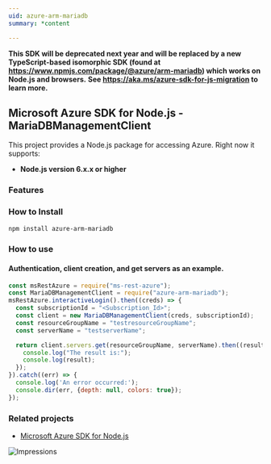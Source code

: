 ```yaml
---
uid: azure-arm-mariadb
summary: *content

---
```

**This SDK will be deprecated next year and will be replaced by a new TypeScript-based isomorphic SDK (found at https://www.npmjs.com/package/@azure/arm-mariadb) which works on Node.js and browsers.**
**See https://aka.ms/azure-sdk-for-js-migration to learn more.**
## Microsoft Azure SDK for Node.js - MariaDBManagementClient

This project provides a Node.js package for accessing Azure. Right now it supports:
- **Node.js version 6.x.x or higher**

### Features


### How to Install

```bash
npm install azure-arm-mariadb
```

### How to use

#### Authentication, client creation, and get servers as an example.

```javascript
const msRestAzure = require("ms-rest-azure");
const MariaDBManagementClient = require("azure-arm-mariadb");
msRestAzure.interactiveLogin().then((creds) => {
  const subscriptionId = "<Subscription_Id>";
  const client = new MariaDBManagementClient(creds, subscriptionId);
  const resourceGroupName = "testresourceGroupName";
  const serverName = "testserverName";

  return client.servers.get(resourceGroupName, serverName).then((result) => {
    console.log("The result is:");
    console.log(result);
  });
}).catch((err) => {
  console.log('An error occurred:');
  console.dir(err, {depth: null, colors: true});
});
```
### Related projects

- [Microsoft Azure SDK for Node.js](https://github.com/Azure/azure-sdk-for-node)


![Impressions](https://azure-sdk-impressions.azurewebsites.net/api/impressions/azure-sdk-for-node%2Flib%2Fservices%2FmariadbManagement%2FREADME.png)
